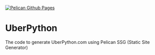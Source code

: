 [![Pelican Github Pages](https://github.com/UberPython/UberPython/actions/workflows/ghpage.yml/badge.svg)](https://github.com/UberPython/UberPython/actions/workflows/ghpage.yml)

# UberPython
The code to generate UberPython.com using Pelican SSG (Static Site Generator)
